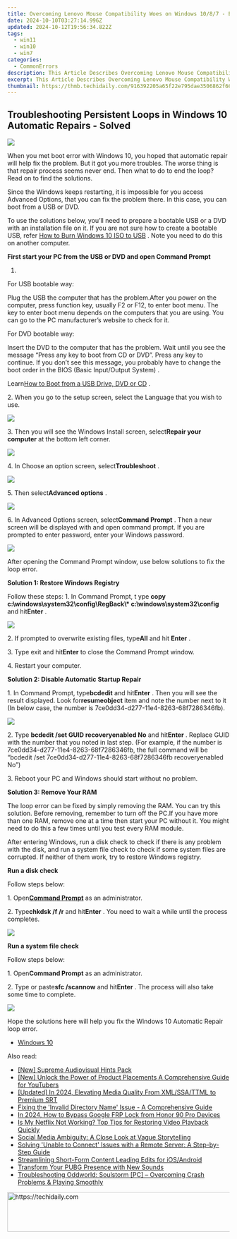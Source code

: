 ```yaml
---
title: Overcoming Lenovo Mouse Compatibility Woes on Windows 10/8/7 - Expert Tips & Tricks
date: 2024-10-10T03:27:14.996Z
updated: 2024-10-12T19:56:34.822Z
tags:
  - win11
  - win10
  - win7
categories:
  - CommonErrors
description: This Article Describes Overcoming Lenovo Mouse Compatibility Woes on Windows 10/8/7 - Expert Tips & Tricks
excerpt: This Article Describes Overcoming Lenovo Mouse Compatibility Woes on Windows 10/8/7 - Expert Tips & Tricks
thumbnail: https://thmb.techidaily.com/916392205a65f22e795dae3506862f66749385a09e794f561f2fddd69b31c591.png
---
```


## Troubleshooting Persistent Loops in Windows 10 Automatic Repairs - Solved

![](https://images.drivereasy.com/wp-content/uploads/2017/02/img_58afe2f523108.jpg)

When you met boot error with Windows 10, you hoped that automatic repair will help fix the problem. But it got you more troubles. The worse thing is that repair process seems never end. Then what to do to end the loop? Read on to find the solutions.  

 Since the Windows keeps restarting, it is impossible for you access Advanced Options, that you can fix the problem there. In this case, you can boot from a USB or DVD.
  
 To use the solutions below, you’ll need to prepare a bootable USB or a DVD with an installation file on it. If you are not sure how to create a bootable USB, refer [How to Burn Windows 10 ISO to USB](https://tools.techidaily.com/drivereasy/download/) . Note you need to do this on another computer.
  
 **First start your PC from the USB or DVD and open Command Prompt**
  
 1.  
  
 For USB bootable way:  
  
 Plug the USB the computer that has the problem.After you power on the computer, press function key, usually F2 or F12, to enter boot menu. The key to enter boot menu depends on the computers that you are using. You can go to the PC manufacturer’s website to check for it.
  
 For DVD bootable way:  
  
 Insert the DVD to the computer that has the problem. Wait until you see the message “Press any key to boot from CD or DVD”. Press any key to continue. If you don’t see this message, you probably have to change the boot order in the BIOS (Basic Input/Output System) .  
  
 Learn[How to Boot from a USB Drive, DVD or CD](https://tools.techidaily.com/drivereasy/download/) .  
  
 2\. When you go to the setup screen, select the Language that you wish to use.  
  
![](https://images.drivereasy.com/wp-content/uploads/2017/02/img_58afee8fe2d3c.jpg)
  
 3\. Then you will see the Windows Install screen, select**Repair your computer** at the bottom left corner.  
  
![](https://images.drivereasy.com/wp-content/uploads/2017/02/img_58afee63020fa.png)
  
 4\. In Choose an option screen, select**Troubleshoot** .  
  
![](https://images.drivereasy.com/wp-content/uploads/2017/02/img_58afef1de6d4e.png)
  
 5\. Then select**Advanced options** .  
  
![](https://images.drivereasy.com/wp-content/uploads/2017/02/img_58afef50c004c.png)
  
 6\. In Advanced Options screen, select**Command Prompt** . Then a new screen will be displayed with and open command prompt. If you are prompted to enter password, enter your Windows password.  
  
![](https://images.drivereasy.com/wp-content/uploads/2017/02/img_58aff028a30cf.png)
  
 After opening the Command Prompt window, use below solutions to fix the loop error.  
  
 **Solution 1: Restore Windows Registry**
  
 Follow these steps: 1\. In Command Prompt, t ype **copy c:\\windows\\system32\\config\\RegBack\\\* c:\\windows\\system32\\config** and hit**Enter** .  
  
![](https://images.drivereasy.com/wp-content/uploads/2017/02/img_58b004f363cc4.png)
  
 2\. If prompted to overwrite existing files, type**All** and hit **Enter** .  
  
 3\. Type exit and hit**Enter** to close the Command Prompt window.  
  
 4\. Restart your computer.  
  
**Solution 2: Disable Automatic Startup Repair**
  
 1\. In Command Prompt, type**bcdedit** and hit**Enter** . Then you will see the result displayed. Look for**resumeobject** item and note the number next to it (In below case, the number is 7ce0dd34-d277-11e4-8263-68f7286346fb).  
  
![](https://images.drivereasy.com/wp-content/uploads/2017/02/img_58aff3f6500f3.jpg)
  
 2\. Type **bcdedit /set GUID recoveryenabled No** and hit**Enter** . Replace GUID with the number that you noted in last step. (For example, if the number is 7ce0dd34-d277-11e4-8263-68f7286346fb, the full command will be “bcdedit /set 7ce0dd34-d277-11e4-8263-68f7286346fb recoveryenabled No”)  
  
 3\. Reboot your PC and Windows should start without no problem.

 **Solution 3: Remove Your RAM**
  
 The loop error can be fixed by simply removing the RAM. You can try this solution. Before removing, remember to turn off the PC.If you have more than one RAM, remove one at a time then start your PC without it. You might need to do this a few times until you test every RAM module.

 After entering Windows, run a disk check to check if there is any problem with the disk, and run a system file check to check if some system files are corrupted. If neither of them work, try to restore Windows registry.  
  
**Run a disk check**
  
 Follow steps below:  
  
 1\. Open[**Command Prompt**](https://tools.techidaily.com/drivereasy/download/) as an administrator.
  
 2\. Type**chkdsk /f /r** and hit**Enter** . You need to wait a while until the process completes.  
  
![](https://images.drivereasy.com/wp-content/uploads/2017/02/img_58affd826668f.png)
  
**Run a system file check**
  
 Follow steps below:  
  
 1\. Open**Command Prompt** as an administrator.  
  
 2\. Type or paste**sfc /scannow** and hit**Enter** . The process will also take some time to complete.  
  
![](https://images.drivereasy.com/wp-content/uploads/2017/02/img_58affee4bc504.png)
  
 Hope the solutions here will help you fix the Windows 10 Automatic Repair loop error.

* [Windows 10](https://tools.techidaily.com/drivereasy/download/)

<ins class="adsbygoogle"
     style="display:block"
     data-ad-format="autorelaxed"
     data-ad-client="ca-pub-7571918770474297"
     data-ad-slot="1223367746"></ins>

<ins class="adsbygoogle"
     style="display:block"
     data-ad-client="ca-pub-7571918770474297"
     data-ad-slot="8358498916"
     data-ad-format="auto"
     data-full-width-responsive="true"></ins>

<span class="atpl-alsoreadstyle">Also read:</span>
<div><ul>
<li><a href="https://some-guidance.techidaily.com/new-supreme-audiovisual-hints-pack/"><u>[New] Supreme Audiovisual Hints Pack</u></a></li>
<li><a href="https://some-guidance.techidaily.com/new-unlock-the-power-of-product-placements-a-comprehensive-guide-for-youtubers/"><u>[New] Unlock the Power of Product Placements A Comprehensive Guide for YouTubers</u></a></li>
<li><a href="https://vp-tips.techidaily.com/updated-in-2024-elevating-media-quality-from-xmlssattml-to-premium-srt/"><u>[Updated] In 2024, Elevating Media Quality From XML/SSA/TTML to Premium SRT</u></a></li>
<li><a href="https://common-error.techidaily.com/fixing-the-invalid-directory-name-issue-a-comprehensive-guide/"><u>Fixing the 'Invalid Directory Name' Issue - A Comprehensive Guide</u></a></li>
<li><a href="https://bypass-frp.techidaily.com/in-2024-how-to-bypass-google-frp-lock-from-honor-90-pro-devices-by-drfone-android/"><u>In 2024, How to Bypass Google FRP Lock from Honor 90 Pro Devices</u></a></li>
<li><a href="https://common-error.techidaily.com/is-my-netflix-not-working-top-tips-for-restoring-video-playback-quickly/"><u>Is My Netflix Not Working? Top Tips for Restoring Video Playback Quickly</u></a></li>
<li><a href="https://facebook.techidaily.com/social-media-ambiguity-a-close-look-at-vague-storytelling/"><u>Social Media Ambiguity: A Close Look at Vague Storytelling</u></a></li>
<li><a href="https://common-error.techidaily.com/solving-unable-to-connect-issues-with-a-remote-server-a-step-by-step-guide/"><u>Solving 'Unable to Connect' Issues with a Remote Server: A Step-by-Step Guide</u></a></li>
<li><a href="https://youtube-sure.techidaily.com/mlining-short-form-content-leading-edits-for-iosandroid/"><u>Streamlining Short-Form Content Leading Edits for iOS/Android</u></a></li>
<li><a href="https://article-knowledge.techidaily.com/transform-your-pubg-presence-with-new-sounds/"><u>Transform Your PUBG Presence with New Sounds</u></a></li>
<li><a href="https://common-error.techidaily.com/troubleshooting-oddworld-soulstorm-pc-overcoming-crash-problems-and-playing-smoothly/"><u>Troubleshooting Oddworld: Soulstorm [PC] – Overcoming Crash Problems & Playing Smoothly</u></a></li>
</ul></div>

<!-- affiliate ads begin -->
<a href="https://appsumo.8odi.net/c/5597632/2049369/7443" target="_top" id="2049369">
  <img src="//a.impactradius-go.com/display-ad/7443-2049369" border="0" alt="https://techidaily.com" width="728" height="90"/>
</a>
<img height="0" width="0" src="https://appsumo.8odi.net/i/5597632/2049369/7443" style="position:absolute;visibility:hidden;" border="0" />
<!-- affiliate ads end -->

